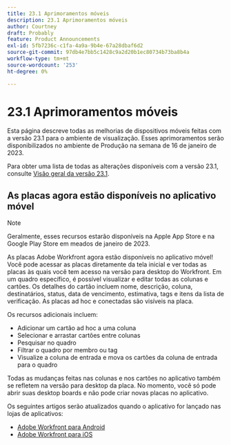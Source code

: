 ```yaml
---
title: 23.1 Aprimoramentos móveis
description: 23.1 Aprimoramentos móveis
author: Courtney
draft: Probably
feature: Product Announcements
exl-id: 5fb7236c-c1fa-4a9a-9b4e-67a28dbaf6d2
source-git-commit: 97db4e7bb5c1428c9a2d20b1ec80734b73ba8b4a
workflow-type: tm+mt
source-wordcount: '253'
ht-degree: 0%

---
```


# 23.1 Aprimoramentos móveis

Esta página descreve todas as melhorias de dispositivos móveis feitas com a versão 23.1 para o ambiente de visualização. Esses aprimoramentos serão disponibilizados no ambiente de Produção na semana de 16 de janeiro de 2023.

Para obter uma lista de todas as alterações disponíveis com a versão 23.1, consulte [Visão geral da versão 23.1](/help/quicksilver/product-announcements/product-releases/23.1-release-activity/23-1-release-overview.md).

## As placas agora estão disponíveis no aplicativo móvel

>[!NOTE]
>
>Geralmente, esses recursos estarão disponíveis na Apple App Store e na Google Play Store em meados de janeiro de 2023.

As placas Adobe Workfront agora estão disponíveis no aplicativo móvel! Você pode acessar as placas diretamente da tela inicial e ver todas as placas às quais você tem acesso na versão para desktop do Workfront. Em um quadro específico, é possível visualizar e editar todas as colunas e cartões. Os detalhes do cartão incluem nome, descrição, coluna, destinatários, status, data de vencimento, estimativa, tags e itens da lista de verificação. As placas ad hoc e conectadas são visíveis na placa.

Os recursos adicionais incluem:

* Adicionar um cartão ad hoc a uma coluna
* Selecionar e arrastar cartões entre colunas
* Pesquisar no quadro
* Filtrar o quadro por membro ou tag
* Visualize a coluna de entrada e mova os cartões da coluna de entrada para o quadro

Todas as mudanças feitas nas colunas e nos cartões no aplicativo também se refletem na versão para desktop da placa. No momento, você só pode abrir suas desktop boards e não pode criar novas placas no aplicativo.

Os seguintes artigos serão atualizados quando o aplicativo for lançado nas lojas de aplicativos:

* [Adobe Workfront para Android](/help/quicksilver/workfront-basics/mobile-apps/using-the-workfront-mobile-app/workfront-for-android.md)
* [Adobe Workfront para iOS](/help/quicksilver/workfront-basics/mobile-apps/using-the-workfront-mobile-app/workfront-for-ios.md)
